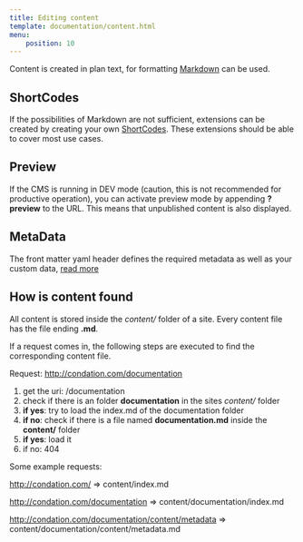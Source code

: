 ```yaml
---
title: Editing content
template: documentation/content.html
menu:
    position: 10
---
```


Content is created in plan text, for formatting [Markdown](/documentation/content/markdown) can be used.

## ShortCodes

If the possibilities of Markdown are not sufficient, extensions can be created by creating your own [ShortCodes](/documentation/extensions-and-modules). These extensions should be able to cover most use cases.

## Preview

If the CMS is running in DEV mode (caution, this is not recommended for productive operation), you can activate preview mode by appending **?preview** to the URL.
This means that unpublished content is also displayed.

## MetaData

The front matter yaml header defines the required metadata as well as your custom data, [read more](/documentation/content/metadata)

## How is content found

All content is stored inside the *content/* folder of a site.
Every content file has the file ending **.md**.

If a request comes in, the following steps are executed to find the corresponding content file.

Request: http://condation.com/documentation

1. get the uri: /documentation
2. check if there is an folder **documentation** in the sites *content/* folder
3. **if yes**: try to load the index.md of the documentation folder
4. **if no**: check if there is a file named **documentation.md** inside the **content/** folder
5. **if yes**: load it
6. if no: 404

Some example requests:

http://condation.com/ => content/index.md

http://condation.com/documentation => content/documentation/index.md

http://condation.com/documentation/content/metadata => content/documentation/content/metadata.md